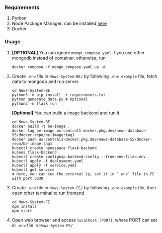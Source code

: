 ### Requirements
1. Python
2. Node Package Manager: can be installed [here](https://nodejs.org/en/download)
3. Docker

### Usage
1. **[OPTIONAL]** You can ignore `mongo_compose.yaml` if you use other mongodb instead of container, otherwise, run
    ```
    docker compose -f mongo_compose.yaml up -d
    ```

2. Create `.env` file in `News-System-BE/` by following `.env.example` file, fetch data to mongodb and run server
    ```
    cd News-System-BE
    python3 -m pip install -r requirements.txt
    python generate_data.py # Optional
    python3 -m flask run
    ``` 
    **[Optional]** You can build a image backend and run it.
    ```
    cd News-System-BE
    docker build -t be-image .
    docker tag be-image us-central1-docker.pkg.dev/news-database-55/docker-repo/be-image:tag1
    docker push us-central1-docker.pkg.dev/news-database-55/docker-repo/be-image:tag1 
    kubectl create namespace flask-backend
    kubens flask-backend
    kubectl create configmap backend-config --from-env-file=.env
    kubectl apply -f deployment.yaml
    kubectl apply -f service.yaml
    kubectl get service
    # Here, you can see the external ip, set it in `.env` file in FE with port 3030
    ```

3. Create `.env` file in `News-System-FE/` by following `.env.example` file, then open other terminal to run frontend
    ```
    cd News-System-FE
    npm install
    npm start
    ```
4. Open web browser and access `localhost:[PORT]`, where PORT can set in `.env` file in `News-System-FE/`